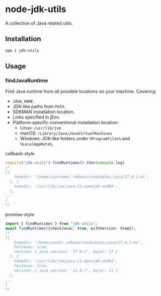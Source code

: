 # node-jdk-utils

A collection of Java related utils.

## Installation
```bash
npm i jdk-utils
```

## Usage

### findJavaRuntime

Find Java runtime from all possible locations on your machine.
Covering:
* `JAVA_HOME`.
* JDK-like paths from `PATH`.
* SDKMAN installation location.
* Links specified in jEnv.
* Platform-specific conventional installation location:
  * Linux: `/usr/lib/jvm`
  * macOS: `/Library/Java/JavaVirtualMachines`
  * Windows: JDK-like folders under `%ProgramFiles%` and `%LocalAppData%`,


callback-style

```ts
require("jdk-utils").findRuntimes().then(console.log)
/*
[{
    homedir: '/home/username/.sdkman/candidates/java/17.0.1-ms',
  }, {
    homedir: '/usr/lib/jvm/java-11-openjdk-amd64',
  },
...
]
*/
```

promise-style
```ts
import { findRuntimes } from "jdk-utils";
await findRuntimes({checkJavac: true, withVersion: true});
/*
[{
    homedir: '/home/yanzh/.sdkman/candidates/java/17.0.1-ms',
    hasJavac: true,
    version: { java_version: '17.0.1', major: 17 }
  }, {
    homedir: '/usr/lib/jvm/java-11-openjdk-amd64',
    hasJavac: true,
    version: { java_version: '11.0.7', major: 11 }
  },
...
]
*/
```

